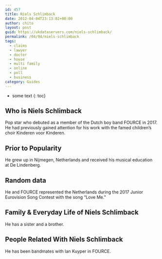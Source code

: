 ```yaml
---
id: 457
title: Niels Schlimback
date: 2012-04-04T23:13:02+00:00
author: chito
layout: post
guid: https://ukdataservers.com/niels-schlimback/
permalink: /04/04/niels-schlimback
tags:
  - claims
  - lawyer
  - doctor
  - house
  - multi family
  - online
  - poll
  - business
category: Guides
---
```


* some text
{: toc}


## Who is  Niels Schlimback
                  
                  
                  
Pop star who debuted as a member of the Dutch boy band FOURCE in 2017. He had previously gained attention for his work with the famed children&#8217;s choir Kinderen voor Kinderen. 
                  
                
                
                
## Prior to Popularity 
                  
                  
                  
He grew up in Nijmegen, Netherlands and received his musical education at De Lindenberg. 
                  
                
                
                
## Random data 
                  
                  
                  
He and FOURCE represented the Netherlands during the 2017 Junior Eurovision Song Contest with the song &#8220;Love Me.&#8221; 
                  
                
                
                
## Family & Everyday Life of Niels Schlimback
                  
                  
                  
He has a sister and a brother. 
                  
                
                
                
## People Related With  Niels Schlimback
                  
                  
                  
He has been bandmates with Ian Kuyper in FOURCE. 
                  
                
              
            
          
          
          
    
    
  
